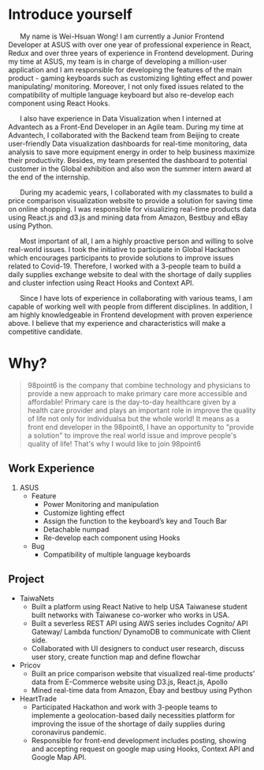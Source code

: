 # Introduce yourself

&nbsp;&nbsp;&nbsp;&nbsp;&nbsp;&nbsp;My name is Wei-Hsuan Wong! I am currently a Junior Frontend Developer at ASUS with over one year of professional experience in React, Redux and over three years of experience in Frontend development. During my time at ASUS, my team is in charge of developing a million-user application and I am responsible for developing the features of the main product - gaming keyboards such as customizing lighting effect and power manipulating/ monitoring. Moreover, I not only fixed issues related to the compatibility of multiple language keyboard but also re-develop each component using React Hooks.

&nbsp;&nbsp;&nbsp;&nbsp;&nbsp;&nbsp;I also have experience in Data Visualization when I interned at Advantech as a Front-End Developer in an Agile team. During my time at Advantech, I collaborated with the Backend team from Beijing to create user-friendly Data visualization dashboards for real-time monitoring, data analysis to save more equipment energy in order to help business maximize their productivity. Besides, my team presented the dashboard to potential customer in the Global exhibition and also won the summer intern award at the end of the internship.

&nbsp;&nbsp;&nbsp;&nbsp;&nbsp;&nbsp;During my academic years, I collaborated with my classmates to build a price comparison visualization website to provide a solution for saving time on online shopping. I was responsible for visualizing real-time products data using React.js and d3.js and mining data from Amazon, Bestbuy and eBay using Python.

&nbsp;&nbsp;&nbsp;&nbsp;&nbsp;&nbsp;Most important of all, I am a highly proactive person and willing to solve real-world issues. I took the initiative to participate in Global Hackathon which encourages participants to provide solutions to improve issues related to Covid-19. Therefore, I worked with a 3-people team to build a daily supplies exchange website to deal with the shortage of daily supplies and cluster infection using React Hooks and Context API.

&nbsp;&nbsp;&nbsp;&nbsp;&nbsp;&nbsp;Since I have lots of experience in collaborating with various teams, I am capable of working well with people from different disciplines. In addition, I am highly knowledgeable in Frontend development with proven experience above. I believe that my experience and characteristics will make a competitive candidate.

# Why?

> 98point6 is the company that combine technology and physicians to provide a new approach to make primary care more accessible and affordable! Primary care is the day-to-day healthcare given by a health care provider and plays an important role in improve the quality of life not only for individualsa but the whole world! It means as a front end developer in the 98point6, I have an opportunity to "provide a solution" to improve the real world issue and improve people's quality of life! That's why I would like to join 98point6

## Work Experience

1. ASUS
   - Feature
     - Power Monitoring and manipulation
     - Customize lighting effect
     - Assign the function to the keyboard’s key and Touch Bar
     - Detachable numpad
     - Re-develop each component using Hooks
   - Bug
     - Compatibility of multiple language keyboards

## Project

- TaiwaNets
  - Built a platform using React Native to help USA Taiwanese student built networks with Taiwanese co-worker who works in USA.
  - Built a severless REST API using AWS series includes Cognito/ API Gateway/ Lambda function/ DynamoDB to communicate with Client side.
  - Collaborated with UI designers to conduct user research, discuss user story, create function map and define flowchar
- Pricov
  - Built an price comparison website that visualized real-time products’ data from E-Commerce website using D3.js, React.js, Apollo
  - Mined real-time data from Amazon, Ebay and bestbuy using Python
- HeartTrade
  - Participated Hackathon and work with 3-people teams to implemente a geolocation-based daily necessities platform for improving the issue of the shortage of daily supplies during coronavirus pandemic.
  - Responsible for front-end development includes posting, showing and accepting request on google map using Hooks, Context API and Google Map API.
